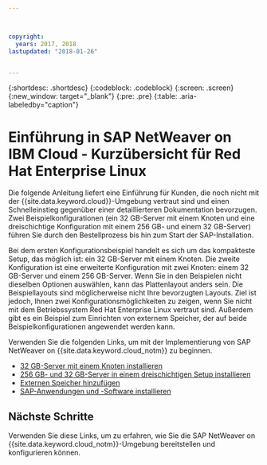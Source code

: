 ```yaml
---



copyright:
  years: 2017, 2018
lastupdated: "2018-01-26"


---
```


{:shortdesc: .shortdesc}
{:codeblock: .codeblock}
{:screen: .screen}
{:new_window: target="_blank"}
{:pre: .pre}
{:table: .aria-labeledby="caption"}

# Einführung in SAP NetWeaver on IBM Cloud - Kurzübersicht für Red Hat Enterprise Linux

Die folgende Anleitung liefert eine Einführung für Kunden, die noch nicht mit der {{site.data.keyword.cloud}}-Umgebung vertraut sind und einen Schnelleinstieg gegenüber einer detaillierteren Dokumentation bevorzugen. Zwei Beispielkonfigurationen (ein 32 GB-Server mit einem Knoten und eine dreischichtige Konfiguration mit einem 256 GB- und einem 32 GB-Server) führen Sie durch den Bestellprozess bis hin zum Start der SAP-Installation.

Bei dem ersten Konfigurationsbeispiel handelt es sich um das kompakteste Setup, das möglich ist: ein 32 GB-Server mit einem Knoten. Die zweite Konfiguration ist eine erweiterte Konfiguration mit zwei Knoten: einem 32 GB-Server und einem 256 GB-Server. Wenn Sie in den Beispielen nicht dieselben Optionen auswählen, kann das Plattenlayout anders sein. Die Beispiellayouts sind möglicherweise nicht Ihre bevorzugten Layouts. Ziel ist jedoch, Ihnen zwei Konfigurationsmöglichkeiten zu zeigen, wenn Sie nicht mit dem Betriebssystem Red Hat Enterprise Linux vertraut sind. Außerdem gibt es ein Beispiel zum Einrichten von externem Speicher, der auf beide Beispielkonfigurationen angewendet werden kann.

Verwenden Sie die folgenden Links, um mit der Implementierung von SAP NetWeaver on {{site.data.keyword.cloud_notm}} zu beginnen.

  * [32 GB-Server mit einem Knoten installieren](/docs/infrastructure/sap-netweaver-rhel-qrg/rhel-installing-32-GB-single-server-node.html#install_32GB)
  * [256 GB- und 32 GB-Server in einem dreischichtigen Setup installieren](/docs/infrastructure/sap-netweaver-rhel-qrg/rhel-installing-256-GB-32-GB-server-three-tier-setup.html#install_256GB)
  * [Externen Speicher hinzufügen](/docs/infrastructure/sap-netweaver-rhel-qrg/rhel-provisioning-external-storage-to-server.html#storage)
  * [SAP-Anwendungen und -Software installieren](/docs/infrastructure/sap-netweaver-rhel-qrg/rhel-installing-your-SAP-landscape.html#install_landscape)
  
## Nächste Schritte

Verwenden Sie diese Links, um zu erfahren, wie Sie die SAP NetWeaver on {{site.data.keyword.cloud_notm}}-Umgebung bereitstellen und konfigurieren können.
